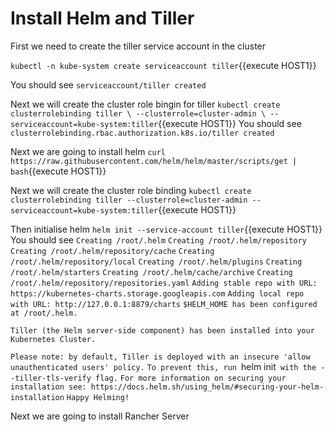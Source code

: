 # Install Helm and Tiller

First we need to create the tiller service account in the cluster

`kubectl -n kube-system create serviceaccount tiller`{{execute HOST1}}

You should see `serviceaccount/tiller created`

Next we will create the cluster role bingin for tiller
`kubectl create clusterrolebinding tiller \
  --clusterrole=cluster-admin \
  --serviceaccount=kube-system:tiller`{{execute HOST1}}
You should see `clusterrolebinding.rbac.authorization.k8s.io/tiller created`

Next we are going to install helm
`curl https://raw.githubusercontent.com/helm/helm/master/scripts/get | bash`{{execute HOST1}}

Next we will create the cluster role binding
`kubectl create clusterrolebinding tiller --clusterrole=cluster-admin --serviceaccount=kube-system:tiller`{{execute HOST1}}

Then initialise helm
`helm init --service-account tiller`{{execute HOST1}}
You should see
`Creating /root/.helm`
`Creating /root/.helm/repository`
`Creating /root/.helm/repository/cache`
`Creating /root/.helm/repository/local`
`Creating /root/.helm/plugins`
`Creating /root/.helm/starters`
`Creating /root/.helm/cache/archive`
`Creating /root/.helm/repository/repositories.yaml`
`Adding stable repo with URL: https://kubernetes-charts.storage.googleapis.com`
`Adding local repo with URL: http://127.0.0.1:8879/charts`
`$HELM_HOME has been configured at /root/.helm.`

`Tiller (the Helm server-side component) has been installed into your Kubernetes Cluster.`

`Please note: by default, Tiller is deployed with an insecure 'allow unauthenticated users' policy.`
`To prevent this, run `helm init` with the --tiller-tls-verify flag.`
`For more information on securing your installation see: https://docs.helm.sh/using_helm/#securing-your-helm-installation`
`Happy Helming!`


Next we are going to install Rancher Server
